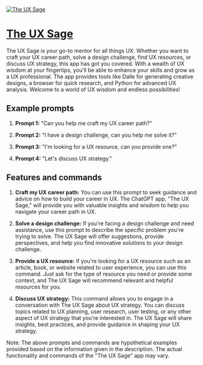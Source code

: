 [![The UX Sage](https://files.oaiusercontent.com/file-usSeELCfLb6RDU0iHa2IeSO3?se=2123-10-16T10%3A00%3A35Z&sp=r&sv=2021-08-06&sr=b&rscc=max-age%3D31536000%2C%20immutable&rscd=attachment%3B%20filename%3Dupscaled.png&sig=qCini%2BJ0dUprL9Dg/BA0fWpFYOA5P80mjHJLkT0a9B8%3D)](https://chat.openai.com/g/g-242OjQh2w-the-ux-sage)

# [The UX Sage](https://chat.openai.com/g/g-242OjQh2w-the-ux-sage)

The UX Sage is your go-to mentor for all things UX. Whether you want to craft your UX career path, solve a design challenge, find UX resources, or discuss UX strategy, this app has got you covered. With a wealth of UX wisdom at your fingertips, you'll be able to enhance your skills and grow as a UX professional. The app provides tools like Dalle for generating creative designs, a browser for quick research, and Python for advanced UX analysis. Welcome to a world of UX wisdom and endless possibilities!

## Example prompts

1. **Prompt 1:** "Can you help me craft my UX career path?"

2. **Prompt 2:** "I have a design challenge, can you help me solve it?"

3. **Prompt 3:** "I'm looking for a UX resource, can you provide one?"

4. **Prompt 4:** "Let's discuss UX strategy."

## Features and commands

1. **Craft my UX career path:** You can use this prompt to seek guidance and advice on how to build your career in UX. The ChatGPT app, "The UX Sage," will provide you with valuable insights and wisdom to help you navigate your career path in UX.

2. **Solve a design challenge:** If you're facing a design challenge and need assistance, use this prompt to describe the specific problem you're trying to solve. The UX Sage will offer suggestions, provide perspectives, and help you find innovative solutions to your design challenge.

3. **Provide a UX resource:** If you're looking for a UX resource such as an article, book, or website related to user experience, you can use this command. Just ask for the type of resource you need or provide some context, and The UX Sage will recommend relevant and helpful resources for you.

4. **Discuss UX strategy:** This command allows you to engage in a conversation with The UX Sage about UX strategy. You can discuss topics related to UX planning, user research, user testing, or any other aspect of UX strategy that you're interested in. The UX Sage will share insights, best practices, and provide guidance in shaping your UX strategy.

Note: The above prompts and commands are hypothetical examples provided based on the information given in the description. The actual functionality and commands of the "The UX Sage" app may vary.
